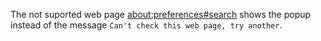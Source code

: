 The not suported web page <about:preferences#search> shows the popup instead of the message `Can't check this web page, try another`.

